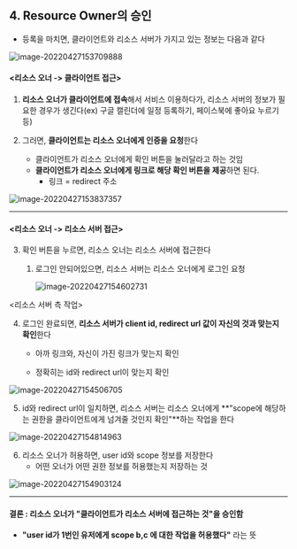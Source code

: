 ## 4. Resource Owner의 승인

- 등록을 마치면, 클라이언트와 리소스 서버가 가지고 있는 정보는 다음과 같다

![image-20220427153709888](C:\Users\4545a\AppData\Roaming\Typora\typora-user-images\image-20220427153709888.png)



#### <리소스 오너 -> 클라이언트 접근>

1. **리소스 오너가 클라이언트에 접속**해서 서비스 이용하다가, 리소스 서버의 정보가 필요한 경우가 생긴다(ex) 구글 캘린더에 일정 등록하기, 페이스북에 좋아요 누르기 등)

2. 그러면, **클라이언트는 리소스 오너에게 인증을 요청**한다
   - 클라이언트가 리소스 오너에게 확인 버튼을 눌러달라고 하는 것임
   - **클라이언트가 리소스 오너에게 링크로 해당 확인 버튼을 제공**하면 된다.
     - 링크 = redirect 주소

![image-20220427153837357](C:\Users\4545a\AppData\Roaming\Typora\typora-user-images\image-20220427153837357.png)



---



#### <리소스 오너 -> 리소스 서버 접근>

3. 확인 버튼을 누르면, 리소스 오너는 리소스 서버에 접근한다

   1. 로그인 안되어있으면, 리소스 서버는 리소스 오너에게 로그인 요청

      ![image-20220427154602731](C:\Users\4545a\AppData\Roaming\Typora\typora-user-images\image-20220427154602731.png)

   


<리소스 서버 측 작업>

4. 로그인 완료되면, **리소스 서버가 client id, redirect url 값이 자신의 것과 맞는지 확인**한다

   - 아까 링크와, 자신이 가진 링크가 맞는지 확인

   - 정확히는 id와 redirect url이 맞는지 확인 

![image-20220427154506705](C:\Users\4545a\AppData\Roaming\Typora\typora-user-images\image-20220427154506705.png)

5.  id와 redirect url이 일치하면, 리소스 서버는 리소스 오너에게 **"scope에 해당하는 권한을 클라이언트에게 넘겨줄 것인지 확인"**하는 작업을 한다

![image-20220427154814963](C:\Users\4545a\AppData\Roaming\Typora\typora-user-images\image-20220427154814963.png)



6. 리소스 오너가 허용하면, user id와 scope 정보를 저장한다
   - 어떤 오너가 어떤 권한 정보를 허용했는지 저장하는 것

![image-20220427154903124](C:\Users\4545a\AppData\Roaming\Typora\typora-user-images\image-20220427154903124.png)



---

#### 결론 : 리소스 오너가 "클라이언트가 리소스 서버에 접근하는 것"을 승인함

- **"user id가 1번인 유저에게 scope b,c 에 대한 작업을 허용했다"** 라는 뜻